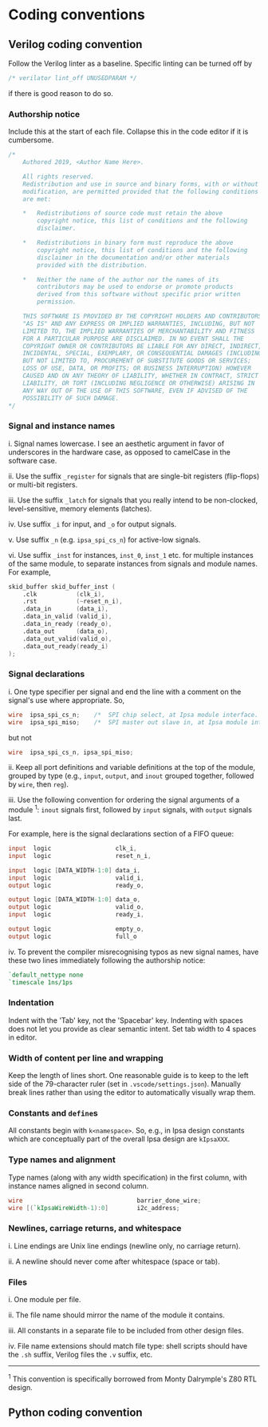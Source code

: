 # Coding conventions

## Verilog coding convention

Follow the Verilog linter as a baseline. Specific linting can be turned off by

```verilog
/* verilator lint_off UNUSEDPARAM */
```

if there is good reason to do so.

### Authorship notice

Include this at the start of each file. Collapse this in the code editor if it is cumbersome.

```verilog
/*
    Authored 2019, <Author Name Here>.

    All rights reserved.
    Redistribution and use in source and binary forms, with or without
    modification, are permitted provided that the following conditions
    are met:

    *   Redistributions of source code must retain the above
        copyright notice, this list of conditions and the following
        disclaimer.

    *   Redistributions in binary form must reproduce the above
        copyright notice, this list of conditions and the following
        disclaimer in the documentation and/or other materials
        provided with the distribution.

    *   Neither the name of the author nor the names of its
        contributors may be used to endorse or promote products
        derived from this software without specific prior written
        permission.

    THIS SOFTWARE IS PROVIDED BY THE COPYRIGHT HOLDERS AND CONTRIBUTORS
    "AS IS" AND ANY EXPRESS OR IMPLIED WARRANTIES, INCLUDING, BUT NOT
    LIMITED TO, THE IMPLIED WARRANTIES OF MERCHANTABILITY AND FITNESS
    FOR A PARTICULAR PURPOSE ARE DISCLAIMED. IN NO EVENT SHALL THE
    COPYRIGHT OWNER OR CONTRIBUTORS BE LIABLE FOR ANY DIRECT, INDIRECT,
    INCIDENTAL, SPECIAL, EXEMPLARY, OR CONSEQUENTIAL DAMAGES (INCLUDING,
    BUT NOT LIMITED TO, PROCUREMENT OF SUBSTITUTE GOODS OR SERVICES;
    LOSS OF USE, DATA, OR PROFITS; OR BUSINESS INTERRUPTION) HOWEVER
    CAUSED AND ON ANY THEORY OF LIABILITY, WHETHER IN CONTRACT, STRICT
    LIABILITY, OR TORT (INCLUDING NEGLIGENCE OR OTHERWISE) ARISING IN
    ANY WAY OUT OF THE USE OF THIS SOFTWARE, EVEN IF ADVISED OF THE
    POSSIBILITY OF SUCH DAMAGE.
*/
```

### Signal and instance names

i. Signal names lowercase. I see an aesthetic argument in favor of underscores in the hardware case, as opposed to camelCase in the software case.

ii. Use the suffix `_register` for signals that are single-bit registers (flip-flops) or multi-bit registers.

iii. Use the suffix `_latch` for signals that you really intend to be non-clocked, level-sensitive, memory elements (latches).

iv. Use suffix `_i` for input, and `_o` for output signals.

v. Use suffix `_n` (e.g. `ipsa_spi_cs_n`) for active-low signals.

vi. Use suffix `_inst` for instances, `inst_0`, `inst_1` etc. for multiple instances of the same module, to separate instances from signals and module names. For example,

```verilog
skid_buffer skid_buffer_inst (
    .clk           (clk_i),
    .rst           (~reset_n_i),
    .data_in       (data_i),
    .data_in_valid (valid_i),
    .data_in_ready (ready_o),
    .data_out      (data_o),
    .data_out_valid(valid_o),
    .data_out_ready(ready_i)
);
```

### Signal declarations

i. One type specifier per signal and end the line with a comment on the signal's use where appropriate. So,

```verilog
wire  ipsa_spi_cs_n;    /*  SPI chip select, at Ipsa module interface.          */
wire  ipsa_spi_miso;    /*  SPI master out slave in, at Ipsa module interface.  */
```

but not

```verilog
wire  ipsa_spi_cs_n, ipsa_spi_miso;
```

ii. Keep all port definitions and variable definitions at the top of the module, grouped by type (e.g., `input`, `output`, and `inout` grouped together, followed by `wire`, then `reg`).

iii. Use the following convention for ordering the signal arguments of a module $^1$: `inout` signals first, followed by `input` signals, with `output` signals last.

For example, here is the signal declarations section of a FIFO queue:

```verilog
input  logic                  clk_i,
input  logic                  reset_n_i,

input  logic [DATA_WIDTH-1:0] data_i,
input  logic                  valid_i,
output logic                  ready_o,

output logic [DATA_WIDTH-1:0] data_o,
output logic                  valid_o,
input  logic                  ready_i,

output logic                  empty_o,
output logic                  full_o
```

iv. To prevent the compiler misrecognising typos as new signal names, have these two lines immediately following the authorship notice:

```verilog
`default_nettype none
`timescale 1ns/1ps
```

### Indentation

Indent with the 'Tab' key, not the 'Spacebar' key. Indenting with spaces does not let you provide as clear semantic intent. Set tab width to 4 spaces in editor.

### Width of content per line and wrapping

Keep the length of lines short. One reasonable guide is to keep to the left side of the 79-character ruler (set in `.vscode/settings.json`). Manually break lines rather than using the editor to automatically visually wrap them.

### Constants and `define`s

All constants begin with `k<namespace>`. So, e.g., in Ipsa design constants which are conceptually part of the overall Ipsa design are `kIpsaXXX`.

### Type names and alignment

Type names (along with any width specification) in the first column, with instance names aligned in second column.

```verilog
wire                                barrier_done_wire;
wire [(`kIpsaWireWidth-1):0]        i2c_address;
```

### Newlines, carriage returns, and whitespace

i. Line endings are Unix line endings (newline only, no carriage return).

ii. A newline should never come after whitespace (space or tab).

### Files

i. One module per file.

ii. The file name should mirror the name of the module it contains.

iii. All constants in a separate file to be included from other design files.

iv. File name extensions should match file type: shell scripts should have the `.sh` suffix, Verilog files the `.v` suffix, etc.

----
$^1$ This convention is specifically borrowed from Monty Dalrymple's Z80 RTL design.

## Python coding convention

